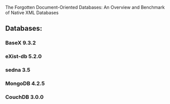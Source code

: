 
The Forgotten Document-Oriented Databases: An Overview and Benchmark of Native XML Databases


## Databases:
### BaseX 9.3.2
### eXist-db 5.2.0
### sedna 3.5
### MongoDB 4.2.5
### CouchDB 3.0.0